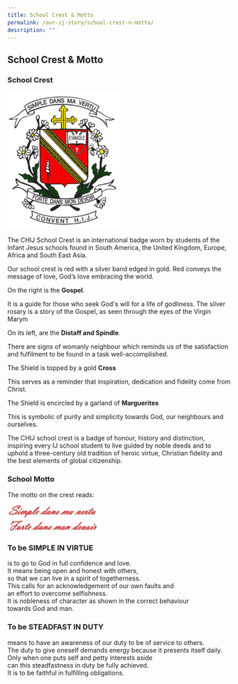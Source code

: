 ```yaml
---
title: School Crest & Motto
permalink: /our-ij-story/school-crest-n-motto/
description: ""
---
```


## School Crest & Motto


### School Crest

<img src="/images/Our%20IJ%20Story/School%20Crest.png"  
     style="width:50%">



The CHIJ School Crest is an international badge worn by students of the Infant Jesus schools found in South America, the United Kingdom, Europe, Africa and South East Asia.

  

Our school crest is red with a silver band edged in gold. Red conveys the message of love, God’s love embracing the world.

  

On the right is the **Gospel**.

  

It is a guide for those who seek God's will for a life of godliness. The silver rosary is a story of the Gospel, as seen through the eyes of the Virgin Marym

  

On its left, are the **Distaff and Spindle**.

  

There are signs of womanly neighbour which reminds us of the satisfaction and fulfilment to be found in a task well-accomplished.

  

The Shield is topped by a gold **Cross**

  

This serves as a reminder that inspiration, dedication and fidelity come from Christ.

  

The Shield is encircled by a garland of **Marguerites**

  

This is symbolic of purity and simplicity towards God, our neighbours and ourselves.

  

The CHIJ school crest is a badge of honour, history and distinction, inspiring every IJ school student to live guided by noble deeds and to uphold a three-century old tradition of heroic virtue, Christian fidelity and the best elements of global citizenship.

### School Motto


The motto on the crest reads:

<img src="/images/Our%20IJ%20Story/School%20Motto.jpg"  
     style="width:40%">



### To be SIMPLE IN VIRTUE


is to go to God in full confidence and love.<br>
It means being open and honest with others,<br>
so that we can live in a spirit of togetherness.<br>
This calls for an acknowledgement of our own faults and<br>
an effort to overcome selfishness.<br>
It is nobleness of character as shown in the correct behaviour<br>
towards God and man.

### To be STEADFAST IN DUTY


means to have an awareness of our duty to be of service to others.<br>
The duty to give oneself demands energy because it presents itself daily.<br>
Only when one puts self and petty interests aside<br>
can this steadfastness in duty be fully achieved.<br>
It is to be faithful in fulfilling obligations.